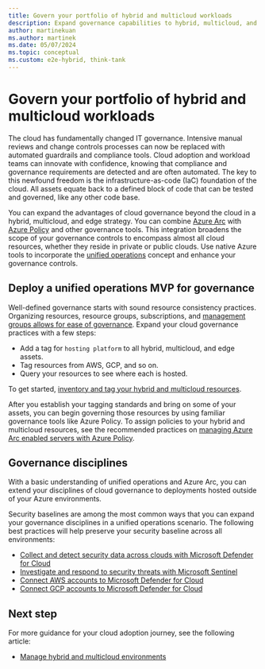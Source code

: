 ```yaml
---
title: Govern your portfolio of hybrid and multicloud workloads
description: Expand governance capabilities to hybrid, multicloud, and edge deployments.
author: martinekuan
ms.author: martinek
ms.date: 05/07/2024
ms.topic: conceptual
ms.custom: e2e-hybrid, think-tank
---
```


# Govern your portfolio of hybrid and multicloud workloads

The cloud has fundamentally changed IT governance. Intensive manual reviews and change controls processes can now be replaced with automated guardrails and compliance tools. Cloud adoption and workload teams can innovate with confidence, knowing that compliance and governance requirements are detected and are often automated. The key to this newfound freedom is the infrastructure-as-code (IaC) foundation of the cloud. All assets equate back to a defined block of code that can be tested and governed, like any other code base.

You can expand the advantages of cloud governance beyond the cloud in a hybrid, multicloud, and edge strategy. You can combine [Azure Arc](/azure/azure-arc/overview) with [Azure Policy](/azure/governance/policy/overview) and other governance tools. This integration broadens the scope of your governance controls to encompass almost all cloud resources, whether they reside in private or public clouds. Use native Azure tools to incorporate the [unified operations](./unified-operations.md) concept and enhance your governance controls.

## Deploy a unified operations MVP for governance

Well-defined governance starts with sound resource consistency practices. Organizing resources, resource groups, subscriptions, and [management groups allows for ease of governance](/azure/governance/management-groups/overview). Expand your cloud governance practices with a few steps:

- Add a tag for `hosting platform` to all hybrid, multicloud, and edge assets.
- Tag resources from AWS, GCP, and so on.
- Query your resources to see where each is hosted.

To get started, [inventory and tag your hybrid and multicloud resources](../../manage/hybrid/server/best-practices/arc-inventory-tagging.md).

After you establish your tagging standards and bring on some of your assets, you can begin governing those resources by using familiar governance tools like Azure Policy. To assign policies to your hybrid and multicloud resources, see the recommended practices on [managing Azure Arc enabled servers with Azure Policy](../../manage/hybrid/server/best-practices/arc-policies-mma.md).

## Governance disciplines

With a basic understanding of unified operations and Azure Arc, you can extend your disciplines of cloud governance to deployments hosted outside of your Azure environments.

Security baselines are among the most common ways that you can expand your governance disciplines in a unified operations scenario. The following best practices will help preserve your security baseline across all environments:

- [Collect and detect security data across clouds with Microsoft Defender for Cloud](/azure/security-center/quickstart-onboard-machines)
- [Investigate and respond to security threats with Microsoft Sentinel](/azure/sentinel/investigate-cases)
- [Connect AWS accounts to Microsoft Defender for Cloud](/azure/security-center/quickstart-onboard-aws)
- [Connect GCP accounts to Microsoft Defender for Cloud](/azure/security-center/quickstart-onboard-gcp)

## Next step

For more guidance for your cloud adoption journey, see the following article:

- [Manage hybrid and multicloud environments](./manage.md)
